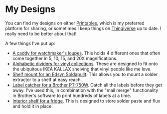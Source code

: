 # My Designs

You can find my designs on either
[Printables](https://www.printables.com/@petrilli_757262/models), which
is my preferred platform for sharing, or sometimes I keep things on
[Thingiverse](https://www.thingiverse.com/petrilli/designs) up to date.
I really need to be better about that!

A few things I've put up:

* [A caddy for watchmaker's
  loupes](https://www.printables.com/model/464723-watchmakers-loupe-caddy).
  This holds 4 different ones that often come together in 5, 10, 15, and
  20X magnifications.
* [Alphabetic dividers for vinyl
  collections](https://www.printables.com/model/468864-divider-for-organizing-a-vinyl-collection).
  These are designed to fit onto the ubiquitous IKEA KALLAX shelving
  that vinyl people like me love.
* [Shelf mount for an Edsyn
  Soldapullt](https://www.printables.com/model/496368-edsyn-soldapullt-hanger).
  This allows you to mount a solder extractor to a shelf at easy reach.
* [Label catcher for a Brother
  PT-750W](https://www.printables.com/model/512678-label-catcher-for-brother-pt-750w).
  Catch all the labels before they get away. I've used this, in
  combination with the "mail merge" functionality in Brother's software
  to print hundreds of labels at a time.
* [Interior shelf for a
  fridge](https://www.printables.com/model/512793-interior-shelf-for-crownful-4l-mini-fridge).
  This is designed to store solder paste and flux and hold it in place.